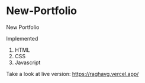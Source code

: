 # New-Portfolio
New Portfolio

Implemented 
1) HTML
2) CSS
3) Javascript

Take a look at live version: https://raghavg.vercel.app/
